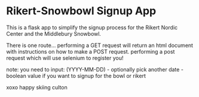 # Rikert-Snowbowl Signup App

This is a  flask app to simplify the signup process for the Rikert Nordic Center and the Middlebury Snowbowl.

There is one route... performing a GET request will return an html document with instructions on how to make a POST request. performing a post request which will use selenium to register you!

note: you need to input:
<first>
<last>
<email>
<id>
(YYYY-MM-DD) - optionally pick another date
<isBowl> - boolean value if you want to signup for the bowl or rikert

xoxo happy skiing
culton
